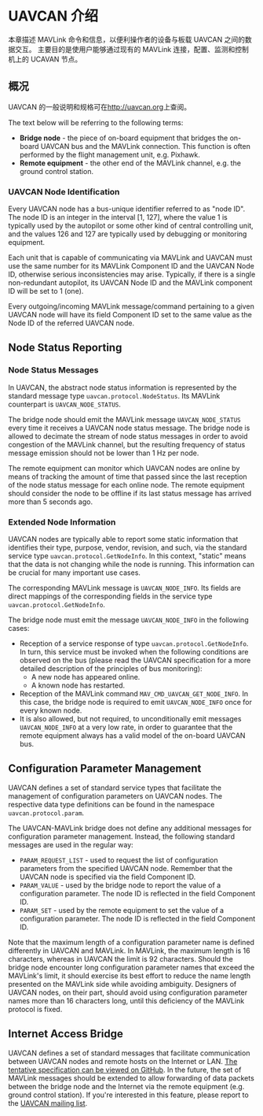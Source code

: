 # UAVCAN 介绍

本章描述 MAVLink 命令和信息，以便利操作者的设备与板载 UAVCAN 之间的数据交互。 主要目的是使用户能够通过现有的 MAVLink 连接，配置、监测和控制机上的 UCAVAN 节点。

## 概况

UAVCAN 的一般说明和规格可在<http://uavcan.org>上查阅。

The text below will be referring to the following terms:

* **Bridge node** - the piece of on-board equipment that bridges the on-board UAVCAN bus and the MAVLink connection. This function is often performed by the flight management unit, e.g. Pixhawk.
* **Remote equipment** - the other end of the MAVLink channel, e.g. the ground control station.

### UAVCAN Node Identification

Every UAVCAN node has a bus-unique identifier referred to as "node ID". The node ID is an integer in the interval [1, 127], where the value 1 is typically used by the autopilot or some other kind of central controlling unit, and the values 126 and 127 are typically used by debugging or monitoring equipment.

Each unit that is capable of communicating via MAVLink and UAVCAN must use the same number for its MAVLink Component ID and the UAVCAN Node ID, otherwise serious inconsistencies may arise. Typically, if there is a single non-redundant autopilot, its UAVCAN Node ID and the MAVLink component ID will be set to 1 (one).

Every outgoing/incoming MAVLink message/command pertaining to a given UAVCAN node will have its field Component ID set to the same value as the Node ID of the referred UAVCAN node.

## Node Status Reporting

### Node Status Messages

In UAVCAN, the abstract node status information is represented by the standard message type `uavcan.protocol.NodeStatus`. Its MAVLink counterpart is `UAVCAN_NODE_STATUS`.

The bridge node should emit the MAVLink message `UAVCAN_NODE_STATUS` every time it receives a UAVCAN node status message. The bridge node is allowed to decimate the stream of node status messages in order to avoid congestion of the MAVLink channel, but the resulting frequency of status message emission should not be lower than 1 Hz per node.

The remote equipment can monitor which UAVCAN nodes are online by means of tracking the amount of time that passed since the last reception of the node status message for each online node. The remote equipment should consider the node to be offline if its last status message has arrived more than 5 seconds ago.

### Extended Node Information

UAVCAN nodes are typically able to report some static information that identifies their type, purpose, vendor, revision, and such, via the standard service type `uavcan.protocol.GetNodeInfo`. In this context, "static" means that the data is not changing while the node is running. This information can be crucial for many important use cases.

The corresponding MAVLink message is `UAVCAN_NODE_INFO`. Its fields are direct mappings of the corresponding fields in the service type `uavcan.protocol.GetNodeInfo`.

The bridge node must emit the message `UAVCAN_NODE_INFO` in the following cases:

* Reception of a service response of type `uavcan.protocol.GetNodeInfo`. In turn, this service must be invoked when the following conditions are observed on the bus (please read the UAVCAN specification for a more detailed description of the principles of bus monitoring): 
    * A new node has appeared online.
    * A known node has restarted.
* Reception of the MAVLink command `MAV_CMD_UAVCAN_GET_NODE_INFO`. In this case, the bridge node is required to emit `UAVCAN_NODE_INFO` once for every known node.
* It is also allowed, but not required, to unconditionally emit messages `UAVCAN_NODE_INFO` at a very low rate, in order to guarantee that the remote equipment always has a valid model of the on-board UAVCAN bus.

## Configuration Parameter Management

UAVCAN defines a set of standard service types that facilitate the management of configuration parameters on UAVCAN nodes. The respective data type definitions can be found in the namespace `uavcan.protocol.param`.

The UAVCAN-MAVLink bridge does not define any additional messages for configuration parameter management. Instead, the following standard messages are used in the regular way:

* `PARAM_REQUEST_LIST` - used to request the list of configuration parameters from the specified UAVCAN node. Remember that the UAVCAN node is specified via the field Component ID.
* `PARAM_VALUE` - used by the bridge node to report the value of a configuration parameter. The node ID is reflected in the field Component ID.
* `PARAM_SET` - used by the remote equipment to set the value of a configuration parameter. The node ID is reflected in the field Component ID.

Note that the maximum length of a configuration parameter name is defined differently in UAVCAN and MAVLink. In MAVLink, the maximum length is 16 characters, whereas in UAVCAN the limit is 92 characters. Should the bridge node encounter long configuration parameter names that exceed the MAVLink's limit, it should exercise its best effort to reduce the name length presented on the MAVLink side while avoiding ambiguity. Designers of UAVCAN nodes, on their part, should avoid using configuration parameter names more than 16 characters long, until this deficiency of the MAVLink protocol is fixed.

## Internet Access Bridge

UAVCAN defines a set of standard messages that facilitate communication between UAVCAN nodes and remote hosts on the Internet or LAN. [The tentative specification can be viewed on GitHub](https://github.com/UAVCAN/dsdl/pull/25). In the future, the set of MAVLink messages should be extended to allow forwarding of data packets between the bridge node and the Internet via the remote equipment (e.g. ground control station). If you're interested in this feature, please report to the [UAVCAN mailing list](https://groups.google.com/forum/#!forum/uavcan).